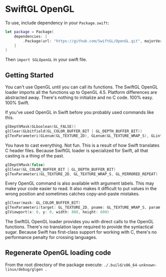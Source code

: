 # SwiftGL OpenGL

To use, include dependency in your `Package.swift`:
```swift
let package = Package(
    dependencies: [
        .Package(url: "https://github.com/SwiftGL/OpenGL.git", majorVersion: 3)
    ]
)
```
Then `import SGLOpenGL` in your swift file.


## Getting Started

You can't use OpenGL until you can call its functions. The SwiftGL OpenGL loader
imports all the functions up to OpenGL 4.5. Platform differences are abstracted
away. There's nothing to initialize and no C code. 100% easy. 100% Swift.

If you've used OpenGL in Swift before you probably used commands like this.
```swift
glDepthMask(GLboolean(GL_FALSE))
glClear(GLbitfield(GL_COLOR_BUFFER_BIT | GL_DEPTH_BUFFER_BIT))
glTexParameteri(GLenum(GL_TEXTURE_2D), GLenum(GL_TEXTURE_WRAP_S), GLint(GL_MIRRORED_REPEAT))
```
You have to cast everything. Not fun. This is a result of how Swift translates C header files.
Because SwiftGL loader is specialized for Swift, all that casting is a thing of the past.
```swift
glDepthMask(false)
glClear(GL_COLOR_BUFFER_BIT | GL_DEPTH_BUFFER_BIT)
glTexParameteri(GL_TEXTURE_2D, GL_TEXTURE_WRAP_S, GL_MIRRORED_REPEAT)
```
Every OpenGL command is also available with argument labels. This may make your
code easier to read. It also makes it difficult to put values in the wrong
position and sometimes catches copy-and-paste mistakes.
```swift
glClear(mask: GL_COLOR_BUFFER_BIT)
glTexParameteri(target: GL_TEXTURE_2D, pname: GL_TEXTURE_WRAP_S, param: GL_MIRRORED_REPEAT)
glViewport(x: 0, y: 0, width: 800, height: 600)
```

The SwiftGL OpenGL loader provides you with direct calls to the OpenGL functions. There's
no translation layer required to provide the syntactical sugar. Because Swift has first-class
support for working with C, there's no performance penalty for crossing languages.

## Regenerate OpenGL loading code

From the root directory of the package execute:
`./.build/x86_64-unknown-linux/debug/glgen .`